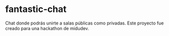 # fantastic-chat
Chat donde podrás unirte a salas públicas como privadas. Este proyecto fue creado para una hackathon de midudev.
